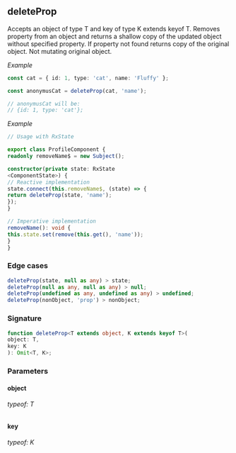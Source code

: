 ## deleteProp

  Accepts an object of type T and key of type K extends keyof T.
  Removes property from an object and returns a shallow copy of the updated object without specified property.
  If property not found returns copy of the original object.
  Not mutating original object.

  _Example_

  ```typescript
  const cat = { id: 1, type: 'cat', name: 'Fluffy' };

  const anonymusCat = deleteProp(cat, 'name');

  // anonymusCat will be:
  // {id: 1, type: 'cat'};
  ```

  _Example_

  ```typescript
  // Usage with RxState

  export class ProfileComponent {
  readonly removeName$ = new Subject();

  constructor(private state: RxState
<ComponentState>) {
  // Reactive implementation
  state.connect(this.removeName$, (state) => {
  return deleteProp(state, 'name');
  });
  }

  // Imperative implementation
  removeName(): void {
  this.state.set(remove(this.get(), 'name'));
  }
  }
  ```

  ### Edge cases

  ```typescript
  deleteProp(state, null as any) > state;
  deleteProp(null as any, null as any) > null;
  deleteProp(undefined as any, undefined as any) > undefined;
  deleteProp(nonObject, 'prop') > nonObject;
  ```

  ### Signature

  ```typescript
  function deleteProp<T extends object, K extends keyof T>(
  object: T,
  key: K
  ): Omit<T, K>;
  ```

  ### Parameters

  #### object

  ###### typeof: T

  #### key

  ###### typeof: K
